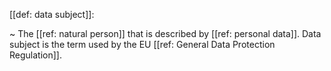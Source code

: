 [[def: data subject]]:

~ The [[ref: natural person]] that is described by [[ref: personal data]]. Data subject is the term used by the EU [[ref: General Data Protection Regulation]].

